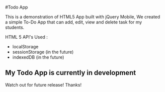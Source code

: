 #Todo App

This is a demonstration of HTML5 App built with jQuery Mobile, We created a simple To-Do App that can add, edit, view and delete task for my students.

HTML 5 API's Used :

* localStorage
* sessionStorage (in the future)
* indexedDB (in the future)

## My Todo App is currently in development

Watch out for future release! Thanks!